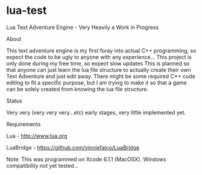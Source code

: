 # lua-test
Lua Text Adventure Engine - Very Heavily a Work in Progress

About

This text adventure engine is my first foray into actual C++ programming, so expect the code to be ugly to anyone with any experience...
This project is only done during my free time, so expect slow updates
This is planned so that anyone can just learn the lua file structure to actually create their own Text Adventure and just edit away.
There might be some required C++ code editing to fit a specific purpose, but I am trying to make it so that a game can be solely created from knowing the lua file structure. 

Status

Very very (very very very...etc) early stages, very little implemented yet.

Requirements

Lua - http://www.lua.org

LuaBridge - https://github.com/vinniefalco/LuaBridge

Note: This was programmed on Xcode 6.1.1 (MacOSX). Windows compatibility not yet tested...
